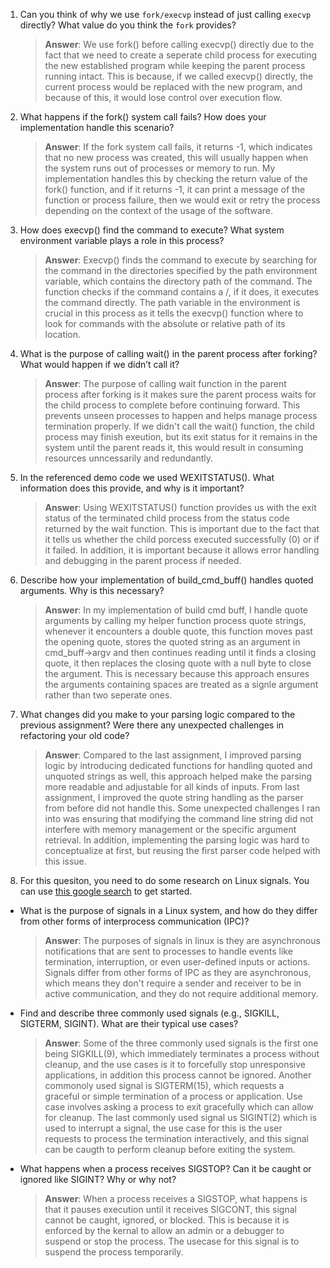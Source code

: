 1. Can you think of why we use `fork/execvp` instead of just calling `execvp` directly? What value do you think the `fork` provides?

    > **Answer**: We use fork() before calling execvp() directly due to the fact that we need to create a seperate child
    process for executing the new established program while keeping the parent process running intact. This is because,
    if we called execvp() directly, the current process would be replaced with the new program, and because of this, 
    it would lose control over execution flow.

2. What happens if the fork() system call fails? How does your implementation handle this scenario?

    > **Answer**:  If the fork system call fails, it returns -1, which indicates that no new process was created, 
    this will usually happen when the system runs out of processes or memory to run. My implementation handles this
    by checking the return value of the fork() function, and if it returns -1, it can print a message of the function
    or process failure, then we would exit or retry the process depending on the context of the usage of the software.

3. How does execvp() find the command to execute? What system environment variable plays a role in this process?

    > **Answer**:  Execvp() finds the command to execute by searching for the command in the directories specified
    by the path environment variable, which contains the directory path of the command. The function checks if the
    command contains a /, if it does, it executes the command directly. The path variable in the environment is crucial
    in this process as it tells the execvp() function where to look for commands with the absolute or relative path of
    its location.

4. What is the purpose of calling wait() in the parent process after forking? What would happen if we didn’t call it?

    > **Answer**: The purpose of calling wait function in the parent process after forking is it makes sure the 
    parent process waits for the child process to complete before continuing forward. This prevents unseen processes
    to happen and helps manage process termination properly. If we didn't call the wait() function, the child process
    may finish exeution, but its exit status for it remains in the system until the parent reads it, this would
    result in consuming resources unncessarily and redundantly.  

5. In the referenced demo code we used WEXITSTATUS(). What information does this provide, and why is it important?

    > **Answer**:  Using WEXITSTATUS() function provides us with the exit status of the terminated child process
    from the status code returned by the wait function. This is important due to the fact that it tells us whether
    the child porcess executed successfully (0) or if it failed. In addition, it is important because it allows error
    handling and debugging in the parent process if needed.

6. Describe how your implementation of build_cmd_buff() handles quoted arguments. Why is this necessary?

    > **Answer**:  In my implementation of build cmd buff, I handle quote arguments by calling my helper function
   process quote strings, whenever it encounters a double quote, this function moves past the opening quote, stores
   the quoted string as an argument in cmd_buff->argv and then continues reading until it finds a closing quote, 
   it then replaces the closing quote with a null byte to close the argument. This is necessary because this approach
   ensures the arguments containing spaces are treated as a signle argument rather than two seperate ones. 

7. What changes did you make to your parsing logic compared to the previous assignment? Were there any unexpected challenges in refactoring your old code?

    > **Answer**:  Compared to the last assignment, I improved parsing logic by introducing dedicated functions
    for handling quoted and unquoted strings as well, this approach helped make the parsing more readable and 
    adjustable for all kinds of inputs. From last assignment, I improved the quote string handling as the parser
    from before did not handle this. Some unexpected challenges I ran into was ensuring that modifying the command
    line string did not interfere with memory management or the specific argument retrieval. In addition, implementing
    the parsing logic was hard to conceptualize at first, but reusing the first parser code helped with this issue.

8. For this quesiton, you need to do some research on Linux signals. You can use [this google search](https://www.google.com/search?q=Linux+signals+overview+site%3Aman7.org+OR+site%3Alinux.die.net+OR+site%3Atldp.org&oq=Linux+signals+overview+site%3Aman7.org+OR+site%3Alinux.die.net+OR+site%3Atldp.org&gs_lcrp=EgZjaHJvbWUyBggAEEUYOdIBBzc2MGowajeoAgCwAgA&sourceid=chrome&ie=UTF-8) to get started.

- What is the purpose of signals in a Linux system, and how do they differ from other forms of interprocess communication (IPC)?

    > **Answer**:  The purposes of signals in linux is they are asynchronous notifications that are sent to processes
    to handle events like termination, interruption, or even user-defined inputs or actions. Signals differ from
    other forms of IPC as they are asynchronous, which means they don't require a sender and receiver to be
    in active communication, and they do not require additional memory.

- Find and describe three commonly used signals (e.g., SIGKILL, SIGTERM, SIGINT). What are their typical use cases?

    > **Answer**:  Some of the three commonly used signals is the first one being SIGKILL(9), which immediately 
    terminates a process without cleanup, and the use cases is it to forcefully stop unresponsive applications, in 
    addition this process cannot be ignored. Another commonoly used signal is SIGTERM(15), which requests a graceful
    or simple termination of a process or application. Use case involves asking a process to exit gracefully which
    can allow for cleanup. The last commonly used signal us SIGINT(2) which is used to interrupt a signal, the use case
    for this is the user requests to process the termination interactively, and this signal can be caugth to perform
    cleanup before exiting the system.

- What happens when a process receives SIGSTOP? Can it be caught or ignored like SIGINT? Why or why not?

    > **Answer**: When a process receives a SIGSTOP, what happens is that it pauses execution until it receives
    SIGCONT, this signal cannot be caught, ignored, or blocked. This is because it is enforced by the kernal to 
    allow an admin or a debugger to suspend or stop the process. The usecase for this signal is to suspend the 
    process temporarily. 
